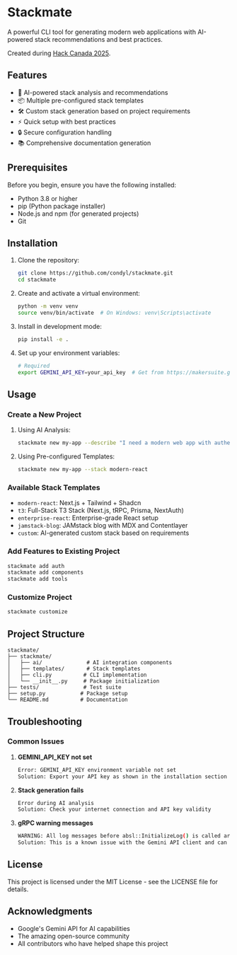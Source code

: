 # Stackmate

A powerful CLI tool for generating modern web applications with AI-powered stack recommendations and best practices.

Created during [Hack Canada 2025](https://hackcanada.org/).

## Features

- 🤖 AI-powered stack analysis and recommendations
- 📦 Multiple pre-configured stack templates
- 🛠️ Custom stack generation based on project requirements
- ⚡ Quick setup with best practices
- 🔒 Secure configuration handling
- 📚 Comprehensive documentation generation

## Prerequisites

Before you begin, ensure you have the following installed:
- Python 3.8 or higher
- pip (Python package installer)
- Node.js and npm (for generated projects)
- Git

## Installation

1. Clone the repository:
   ```bash
   git clone https://github.com/condyl/stackmate.git
   cd stackmate
   ```

2. Create and activate a virtual environment:
   ```bash
   python -m venv venv
   source venv/bin/activate  # On Windows: venv\Scripts\activate
   ```

3. Install in development mode:
   ```bash
   pip install -e .
   ```

4. Set up your environment variables:
   ```bash
   # Required
   export GEMINI_API_KEY=your_api_key  # Get from https://makersuite.google.com/app/apikey
   ```

## Usage

### Create a New Project

1. Using AI Analysis:
   ```bash
   stackmate new my-app --describe "I need a modern web app with authentication, blog functionality, and a newsletter system"
   ```

2. Using Pre-configured Templates:
   ```bash
   stackmate new my-app --stack modern-react
   ```

### Available Stack Templates

- `modern-react`: Next.js + Tailwind + Shadcn
- `t3`: Full-Stack T3 Stack (Next.js, tRPC, Prisma, NextAuth)
- `enterprise-react`: Enterprise-grade React setup
- `jamstack-blog`: JAMstack blog with MDX and Contentlayer
- `custom`: AI-generated custom stack based on requirements

### Add Features to Existing Project

```bash
stackmate add auth
stackmate add components
stackmate add tools
```

### Customize Project

```bash
stackmate customize
```

## Project Structure

```
stackmate/
├── stackmate/
│   ├── ai/              # AI integration components
│   ├── templates/       # Stack templates
│   ├── cli.py          # CLI implementation
│   └── __init__.py     # Package initialization
├── tests/              # Test suite
├── setup.py           # Package setup
└── README.md          # Documentation
```

## Troubleshooting

### Common Issues

1. **GEMINI_API_KEY not set**
   ```bash
   Error: GEMINI_API_KEY environment variable not set
   Solution: Export your API key as shown in the installation section
   ```

2. **Stack generation fails**
   ```bash
   Error during AI analysis
   Solution: Check your internet connection and API key validity
   ```

3. **gRPC warning messages**
   ```bash
   WARNING: All log messages before absl::InitializeLog() is called are written to STDERR
   Solution: This is a known issue with the Gemini API client and can be safely ignored
   ```

## License

This project is licensed under the MIT License - see the LICENSE file for details.

## Acknowledgments

- Google's Gemini API for AI capabilities
- The amazing open-source community
- All contributors who have helped shape this project 
